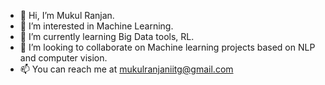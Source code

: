- 👋 Hi, I’m Mukul Ranjan.
- 👀 I’m interested in Machine Learning.
- 🌱 I’m currently learning Big Data tools, RL.
- 💞️ I’m looking to collaborate on Machine learning projects based on NLP and computer vision.
- 📫 You can reach me at mukulranjaniitg@gmail.com

<!---
mukulr54/mukulr54 is a ✨ special ✨ repository because its `README.md` (this file) appears on your GitHub profile.
You can click the Preview link to take a look at your changes.
--->
